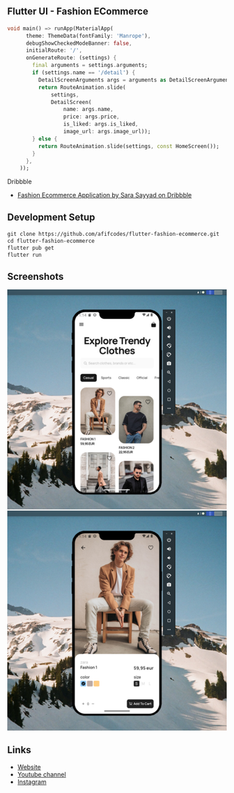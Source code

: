 ## Flutter UI - Fashion ECommerce

```dart
void main() => runApp(MaterialApp(
      theme: ThemeData(fontFamily: 'Manrope'),
      debugShowCheckedModeBanner: false,
      initialRoute: '/',
      onGenerateRoute: (settings) {
        final arguments = settings.arguments;
        if (settings.name == '/detail') {
          DetailScreenArguments args = arguments as DetailScreenArguments;
          return RouteAnimation.slide(
              settings,
              DetailScreen(
                  name: args.name,
                  price: args.price,
                  is_liked: args.is_liked,
                  image_url: args.image_url));
        } else {
          return RouteAnimation.slide(settings, const HomeScreen());
        }
      },
    ));
```

Dribbble 
* [Fashion Ecommerce Application by Sara Sayyad on Dribbble](https://dribbble.com/shots/20257137-Fashion-Ecommerce-Application)

## Development Setup
```
git clone https://github.com/afifcodes/flutter-fashion-ecommerce.git
cd flutter-fashion-ecommerce
flutter pub get
flutter run
```

## Screenshots
<img src="screenshots/1.png" />
<img src="screenshots/2.png" />

## Links

* [Website](https://afifcodes.vercel.app)
* [Youtube channel](https://youtube.com/afifcodes)
* [Instagram](https://instagram.com/afifcodes)

